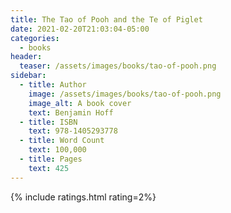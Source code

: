 ```yaml
---
title: The Tao of Pooh and the Te of Piglet
date: 2021-02-20T21:03:04-05:00
categories:
  - books
header:
  teaser: /assets/images/books/tao-of-pooh.png
sidebar:
  - title: Author
    image: /assets/images/books/tao-of-pooh.png
    image_alt: A book cover
    text: Benjamin Hoff
  - title: ISBN
    text: 978-1405293778
  - title: Word Count
    text: 100,000
  - title: Pages
    text: 425
---
```


{% include ratings.html rating=2%}
